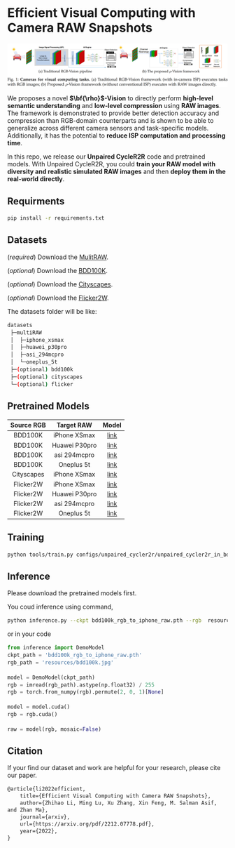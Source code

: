 # Efficient Visual Computing with Camera RAW Snapshots

![](resources/cover.png)

We proposes a novel **$\bf{\rho}$-Vision** to directly perform **high-level semantic understanding** and **low-level compression** using **RAW images**. The framework is demonstrated to provide better detection accuracy and compression than RGB-domain counterparts and is shown to be able to generalize across different camera sensors and task-specific models. Additionally, it has the potential to **reduce ISP computation and processing time**.

In this repo, we release our **Unpaired CycleR2R** code and pretrained models. With Unpaired CycleR2R, you could **train your RAW model with diversity and realistic simulated RAW images** and then **deploy them in the real-world directly**.


## Requirments
```bash
pip install -r requirements.txt
```

## Datasets
(*required*) Download the [MulitRAW](TBD).

(*optional*) Download the [BDD100K](https://www.bdd100k.com/).

(*optional*) Download the [Cityscapes](https://www.cityscapes-dataset.com/). 

(*optional*) Download the [Flicker2W](https://github.com/liujiaheng/CompressionData). 

The datasets folder will be like:
```bash
datasets
 ├─multiRAW
 │  ├─iphone_xsmax
 │  ├─huawei_p30pro
 │  ├─asi_294mcpro
 │  └─oneplus_5t
 ├─(optional) bdd100k
 ├─(optional) cityscapes
 └─(optional) flicker
```


## Pretrained Models
| Source RGB | Target RAW | Model | 
| :---: | :----: | :---: |
| BDD100K | iPhone XSmax | [link](https://box.nju.edu.cn/f/d1e199cd5ada49b88ad9/) |
| BDD100K | Huawei P30pro | [link](https://box.nju.edu.cn/f/9eddaab558ce4b1e953e/) |
| BDD100K | asi 294mcpro | [link](https://box.nju.edu.cn/f/c813bc63ddc14932aba3/) |
| BDD100K | Oneplus 5t | [link](https://box.nju.edu.cn/f/ac70a11515834c43a1ac/) |
| Cityscapes | iPhone XSmax | [link](https://box.nju.edu.cn/f/ec6fc364d90d482f9001/) |
| Flicker2W | iPhone XSmax | [link](https://box.nju.edu.cn/f/acbdf1dded594587aac7/) |
| Flicker2W | Huawei P30pro | [link](https://box.nju.edu.cn/f/647e979dc59d4f8c845c/) |
| Flicker2W | asi 294mcpro | [link](https://box.nju.edu.cn/f/c26c0e5a84da49f884b7/) |
| Flicker2W | Oneplus 5t | [link](https://box.nju.edu.cn/f/3a223fd40c3d4b548ca8/) |


## Training
```bash
python tools/train.py configs/unpaired_cycler2r/unpaired_cycler2r_in_bdd100k_rgb2iphone_raw_20k.py
```

## Inference
Please download the pretrained models first.

You coud inference using command,
```bash
python inference.py --ckpt bdd100k_rgb_to_iphone_raw.pth --rgb  resources/bdd100k.jpg
```

or in your code
```python
from inference import DemoModel
ckpt_path = 'bdd100k_rgb_to_iphone_raw.pth'
rgb_path = 'resources/bdd100k.jpg'

model = DemoModel(ckpt_path)
rgb = imread(rgb_path).astype(np.float32) / 255
rgb = torch.from_numpy(rgb).permute(2, 0, 1)[None]

model = model.cuda()
rgb = rgb.cuda()

raw = model(rgb, mosaic=False)
```


## Citation
If your find our dataset and work are helpful for your research, please cite our paper.
```
@article{li2022efficient, 
	title={Efficient Visual Computing with Camera RAW Snapshots},
	author={Zhihao Li, Ming Lu, Xu Zhang, Xin Feng, M. Salman Asif, and Zhan Ma},
	journal={arxiv}, 
	url={https://arxiv.org/pdf/2212.07778.pdf}, 
	year={2022}, 
}
```